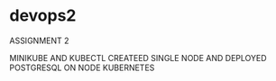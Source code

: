 # devops2
ASSIGNMENT 2

MINIKUBE AND KUBECTL
CREATEED SINGLE NODE AND DEPLOYED POSTGRESQL ON NODE
KUBERNETES
